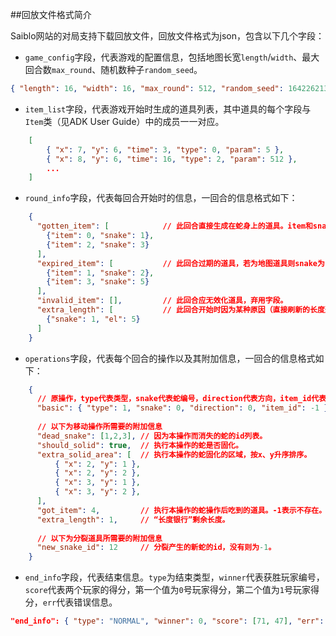 
##回放文件格式简介

Saiblo网站的对局支持下载回放文件，回放文件格式为json，包含以下几个字段：

- `game_config`字段，代表游戏的配置信息，包括地图长宽`length`/`width`、最大回合数`max_round`、随机数种子`random_seed`。
```json
{ "length": 16, "width": 16, "max_round": 512, "random_seed": 1642262138104 }
```
- `item_list`字段，代表游戏开始时生成的道具列表，其中道具的每个字段与`Item`类（见ADK User Guide）中的成员一一对应。
```json
    [
        { "x": 7, "y": 6, "time": 3, "type": 0, "param": 5 },
        { "x": 8, "y": 6, "time": 16, "type": 2, "param": 512 },
        ...
    ]
```
- `round_info`字段，代表每回合开始时的信息，一回合的信息格式如下：

```json
    {
      "gotten_item": [            // 此回合直接生成在蛇身上的道具。item和snake均为对应的id
        {"item": 0, "snake": 1},
        {"item": 2, "snake": 3}
      ],
      "expired_item": [           // 此回合过期的道具，若为地图道具则snake为-1。
        {"item": 1, "snake": 2},
        {"item": 3, "snake": 5}
      ],
      "invalid_item": [],         // 此回合应无效化道具，弃用字段。
      "extra_length": [           // 此回合开始时因为某种原因（直接刷新的长度道具）而让长度银行发生变化的信息，el代表新的长度银行值
        {"snake": 1, "el": 5}
      ]
    }
```

- `operations`字段，代表每个回合的操作以及其附加信息，一回合的信息格式如下：

```json
    {
      // 原操作，type代表类型，snake代表蛇编号，direction代表方向，item_id代表道具编号。
      "basic": { "type": 1, "snake": 0, "direction": 0, "item_id": -1 },
      
      // 以下为移动操作所需要的附加信息
      "dead_snake": [1,2,3], // 因为本操作而消失的蛇的id列表。
      "should_solid": true,  // 执行本操作的蛇是否固化。
      "extra_solid_area": [  // 执行本操作的蛇固化的区域，按x、y升序排序。
          { "x": 2, "y": 1 },
          { "x": 2, "y": 2 },
          { "x": 3, "y": 1 },
          { "x": 3, "y": 2 },
      ],
      "got_item": 4,         // 执行本操作的蛇操作后吃到的道具。-1表示不存在。
      "extra_length": 1,     // “长度银行”剩余长度。
      
      // 以下为分裂道具所需要的附加信息
      "new_snake_id": 12     // 分裂产生的新蛇的id，没有则为-1。
    }
```

- `end_info`字段，代表结束信息。`type`为结束类型，`winner`代表获胜玩家编号，`score`代表两个玩家的得分，第一个值为`0`号玩家得分，第二个值为`1`号玩家得分，`err`代表错误信息。
```json
"end_info": { "type": "NORMAL", "winner": 0, "score": [71, 47], "err": null }
```